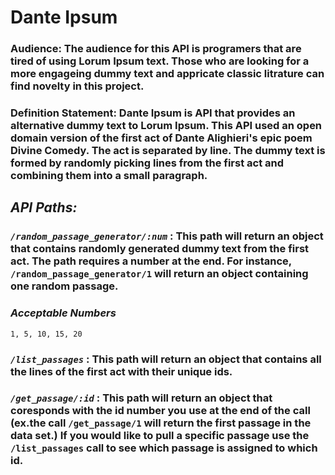 # **Dante Ipsum**

### **Audience:** The audience for this API is programers that are tired of using Lorum Ipsum text. Those who are looking for a more engageing dummy text and appricate classic litrature can find novelty in this project.


### **Definition Statement**: Dante Ipsum is API that provides an alternative dummy text to Lorum Ipsum. This API used an open domain version of the first act of Dante Alighieri's epic poem Divine Comedy. The act is separated by line. The dummy text is formed by randomly picking lines from the first act and combining them into a small paragraph.


## *API Paths:*

### *```/random_passage_generator/:num```*  : This path will return an object that contains randomly generated dummy text from the first act. The path requires a number at the end. For instance,  ```/random_passage_generator/1```  will return an object containing one random passage.

### *Acceptable Numbers*
  ```1, 5, 10, 15, 20```

### *```/list_passages```* : This path will return an object that contains all the lines of the first act with their unique ids.

### *```/get_passage/:id```* : This path will return an object that coresponds with the id number you use at the end of the call (ex.the call ```/get_passage/1``` will return the first passage in the data set.) If you would like to pull a specific passage use the ```/list_passages``` call to see which passage is assigned to which id.
